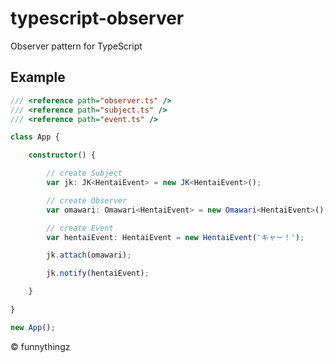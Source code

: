 # typescript-observer

Observer pattern for TypeScript

## Example

```TypeScript
/// <reference path="observer.ts" />
/// <reference path="subject.ts" />
/// <reference path="event.ts" />

class App {

    constructor() {

        // create Subject
        var jk: JK<HentaiEvent> = new JK<HentaiEvent>();

        // create Observer
        var omawari: Omawari<HentaiEvent> = new Omawari<HentaiEvent>();

        // create Event
        var hentaiEvent: HentaiEvent = new HentaiEvent('キャー！');

        jk.attach(omawari);

        jk.notify(hentaiEvent);

    }

}

new App();
```

&copy; funnythingz
